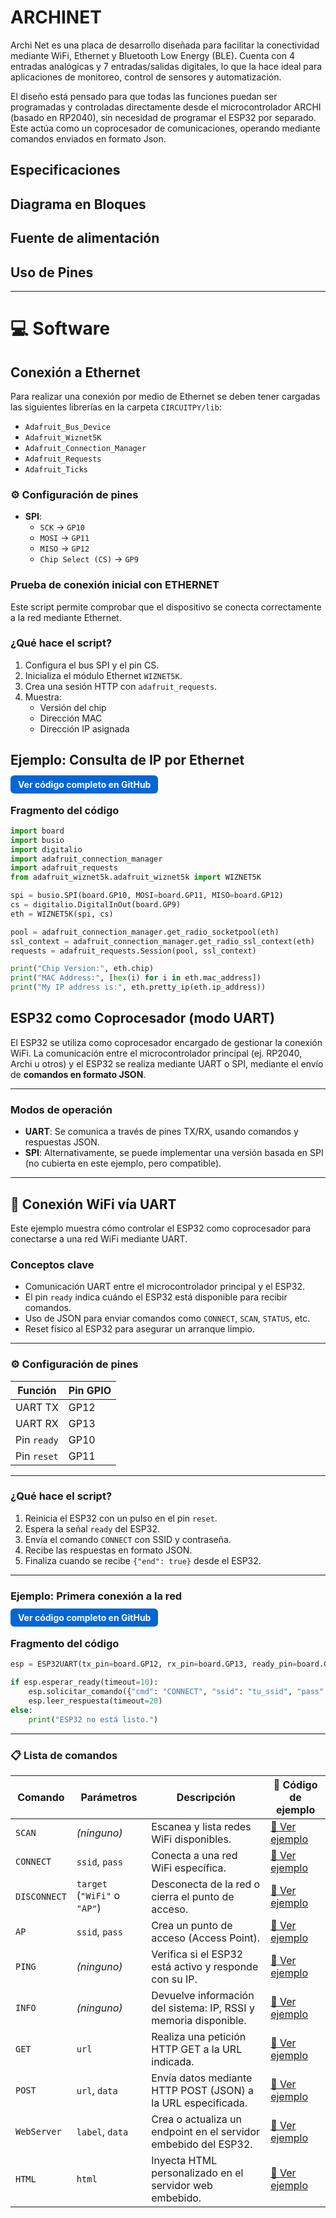 # ARCHINET

Archi Net es una placa de desarrollo diseñada para facilitar la conectividad mediante WiFi, Ethernet y Bluetooth Low Energy (BLE). Cuenta con 4 entradas analógicas y 7 entradas/salidas digitales, lo que la hace ideal para aplicaciones de monitoreo, control de sensores y automatización.

El diseño está pensado para que todas las funciones puedan ser programadas y controladas directamente desde el microcontrolador ARCHI (basado en RP2040), sin necesidad de programar el ESP32 por separado. Este actúa como un coprocesador de comunicaciones, operando mediante comandos enviados en formato Json.

## Especificaciones

## Diagrama en Bloques 

## Fuente de alimentación

## Uso de Pines
---

# 💻 Software

## Conexión a Ethernet

Para realizar una conexión por medio de Ethernet se deben tener cargadas las siguientes librerías en la carpeta `CIRCUITPY/lib`:

- `Adafruit_Bus_Device`
- `Adafruit_Wiznet5K`
- `Adafruit_Connection_Manager`
- `Adafruit_Requests`
- `Adafruit_Ticks`

### ⚙️ Configuración de pines

- **SPI**:
  - `SCK` → `GP10`
  - `MOSI` → `GP11`
  - `MISO` → `GP12`
  - `Chip Select (CS)` → `GP9`

###  Prueba de conexión inicial con ETHERNET

Este script permite comprobar que el dispositivo se conecta correctamente a la red mediante Ethernet.

### ¿Qué hace el script?

1. Configura el bus SPI y el pin CS.
2. Inicializa el módulo Ethernet `WIZNET5K`.
3. Crea una sesión HTTP con `adafruit_requests`.
4. Muestra:
   - Versión del chip
   - Dirección MAC
   - Dirección IP asignada

## Ejemplo: Consulta de IP por Ethernet

<a href="https://github.com/NewsanLab/ARCHINET/blob/main/Software/Example/Ethernet/Ejemplo%201%20Consulta%20IP/01.py" target="_blank" style="text-decoration:none; padding:6px 12px; background-color:#0366d6; color:white; border-radius:6px; font-weight:bold;"> Ver código completo en GitHub</a>

###  Fragmento del código 
```python
import board
import busio
import digitalio
import adafruit_connection_manager
import adafruit_requests
from adafruit_wiznet5k.adafruit_wiznet5k import WIZNET5K

spi = busio.SPI(board.GP10, MOSI=board.GP11, MISO=board.GP12)
cs = digitalio.DigitalInOut(board.GP9)
eth = WIZNET5K(spi, cs)

pool = adafruit_connection_manager.get_radio_socketpool(eth)
ssl_context = adafruit_connection_manager.get_radio_ssl_context(eth)
requests = adafruit_requests.Session(pool, ssl_context)

print("Chip Version:", eth.chip)
print("MAC Address:", [hex(i) for i in eth.mac_address])
print("My IP address is:", eth.pretty_ip(eth.ip_address))

```
## ESP32 como Coprocesador (modo UART)

El ESP32 se utiliza como coprocesador encargado de gestionar la conexión WiFi. La comunicación entre el microcontrolador principal (ej. RP2040, Archi u otros) y el ESP32 se realiza mediante UART o SPI, mediante el envío de **comandos en formato JSON**.



---

###  Modos de operación

- **UART**: Se comunica a través de pines TX/RX, usando comandos y respuestas JSON.
- **SPI**: Alternativamente, se puede implementar una versión basada en SPI (no cubierta en este ejemplo, pero compatible).

---

## 📶 Conexión WiFi vía UART

Este ejemplo muestra cómo controlar el ESP32 como coprocesador para conectarse a una red WiFi mediante UART.

### Conceptos clave

- Comunicación UART entre el microcontrolador principal y el ESP32.
- El pin `ready` indica cuándo el ESP32 está disponible para recibir comandos.
- Uso de JSON para enviar comandos como `CONNECT`, `SCAN`, `STATUS`, etc.
- Reset físico al ESP32 para asegurar un arranque limpio.

---

### ⚙️ Configuración de pines

| Función        | Pin GPIO |
|----------------|----------|
| UART TX        | GP12     |
| UART RX        | GP13     |
| Pin `ready`    | GP10     |
| Pin `reset`    | GP11     |

---

### ¿Qué hace el script?

1. Reinicia el ESP32 con un pulso en el pin `reset`.
2. Espera la señal `ready` del ESP32.
3. Envía el comando `CONNECT` con SSID y contraseña.
4. Recibe las respuestas en formato JSON.
5. Finaliza cuando se recibe `{"end": true}` desde el ESP32.

---

###  Ejemplo: Primera conexión a la red

<a href="https://github.com/NewsanLab/ARCHINET/blob/main/Software/Example/WiFi/Conectar%20a%20WiFi/code.py" target="_blank" style="text-decoration:none; padding:6px 12px; background-color:#0366d6; color:white; border-radius:6px; font-weight:bold;"> Ver código completo en GitHub</a>

### Fragmento del código

```python
esp = ESP32UART(tx_pin=board.GP12, rx_pin=board.GP13, ready_pin=board.GP10)

if esp.esperar_ready(timeout=10):
    esp.solicitar_comando({"cmd": "CONNECT", "ssid": "tu_ssid", "pass": "tu_password"})
    esp.leer_respuesta(timeout=20)
else:
    print("ESP32 no está listo.")

```
---

### 📋 Lista de comandos

| Comando       | Parámetros                      | Descripción                                                                 | 📄 Código de ejemplo                                                                 |
|---------------|----------------------------------|-----------------------------------------------------------------------------|--------------------------------------------------------------------------------------|
| `SCAN`        | *(ninguno)*                     | Escanea y lista redes WiFi disponibles.                                    | [🔗 Ver ejemplo](https://github.com/NewsanLab/ARCHINET/blob/main/Software/Example/WiFi/Escanear/code.py)          |
| `CONNECT`     | `ssid`, `pass`                  | Conecta a una red WiFi específica.                                         | [🔗 Ver ejemplo](https://github.com/NewsanLab/ARCHINET/blob/main/Software/Example/WiFi/Conectar%20a%20WiFi/code.py)       |
| `DISCONNECT`  | `target` (`"WiFi"` o `"AP"`)    | Desconecta de la red o cierra el punto de acceso.                          | [🔗 Ver ejemplo](https://github.com/NewsanLab/ARCHINET/blob/main/Software/Example/WiFi/Desconectar%20Red/code.py)    |
| `AP`          | `ssid`, `pass`                  | Crea un punto de acceso (Access Point).                                    | [🔗 Ver ejemplo](https://github.com/NewsanLab/ARCHINET/blob/main/Software/Example/WiFi/Conectar%20a%20AP/code.py)            |
| `PING`        | *(ninguno)*                     | Verifica si el ESP32 está activo y responde con su IP.                     | [🔗 Ver ejemplo](https://github.com/NewsanLab/ARCHINET/blob/main/Software/Example/WiFi/Informaci%C3%B3n%20de%20conexi%C3%B3n/code.py)          |
| `INFO`        | *(ninguno)*                     | Devuelve información del sistema: IP, RSSI y memoria disponible.           | [🔗 Ver ejemplo](https://github.com/NewsanLab/ARCHINET/blob/main/Software/Example/WiFi/Informaci%C3%B3n%20de%20conexi%C3%B3n/code.py)          |
| `GET`         | `url`                           | Realiza una petición HTTP GET a la URL indicada.                           | [🔗 Ver ejemplo](https://github.com/NewsanLab/ARCHINET/blob/main/Software/Example/WiFi/Consulta%20GET/code.py)           |
| `POST`        | `url`, `data`                   | Envía datos mediante HTTP POST (JSON) a la URL especificada.               | [🔗 Ver ejemplo](https://github.com/NewsanLab/ARCHINET/blob/main/Software/Example/WiFi/Consulta%20POST/code.py)          |
| `WebServer`   | `label`, `data`                 | Crea o actualiza un endpoint en el servidor embebido del ESP32.            | [🔗 Ver ejemplo](https://github.com/NewsanLab/ARCHINET/blob/main/Software/Example/WiFi/WebServer-API-WiFi/code.py)     |
| `HTML`        | `html`                          | Inyecta HTML personalizado en el servidor web embebido.                    | [🔗 Ver ejemplo](https://github.com/NewsanLab/ARCHINET/blob/main/Software/Example/WiFi/A%C3%B1adir%20HTML/codehtml.py)          |
